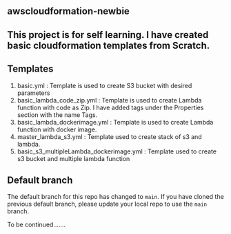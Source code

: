## awscloudformation-newbie

## This project is for self learning. I have created basic cloudformation templates from Scratch.

## Templates
1. basic.yml : Template is used to create S3 bucket with desired parameters
2. basic_lambda_code_zip.yml : Template is used to create Lambda function with code as Zip. I have added tags under the Properties section with the name Tags. 
3. basic_lambda_dockerimage.yml : Template is used to create Lambda function with docker image. 
4. master_lambda_s3.yml : Template used to create stack of s3 and lambda.
5. basic_s3_multipleLambda_dockerimage.yml : Template used to create s3 bucket and multiple lambda function

## Default branch
The default branch for this repo has changed to `main`. 
If you have cloned the previous default branch, please update your local repo to use the `main` branch. 

To be continued.......

